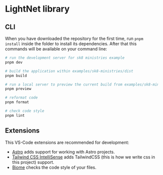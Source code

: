 # LightNet library

## CLI

When you have downloaded the repository for the first time, run `pnpm install` inside the folder to install its dependencies. After that this commands will be available on your command line:

```sh
# run the development server for sk8 ministries example
pnpm dev

# build the application within examples/sk8-ministries/dist
pnpm build

# run a local server to preview the current build from examples/sk8-ministries/dist
pnpm preview

# reformat code
pnpm format

# check code style
pnpm lint
```

## Extensions

This VS-Code extensions are recommended for development:

- [Astro](https://marketplace.visualstudio.com/items?itemName=astro-build.astro-vscode) adds support for working with Astro projects.
- [Tailwind CSS IntelliSense](https://marketplace.visualstudio.com/items?itemName=bradlc.vscode-tailwindcss) adds TailwindCSS (this is how we write css in this project) support.
- [Biome](https://marketplace.visualstudio.com/items?itemName=biomejs.biome) checks the code style of your files.

